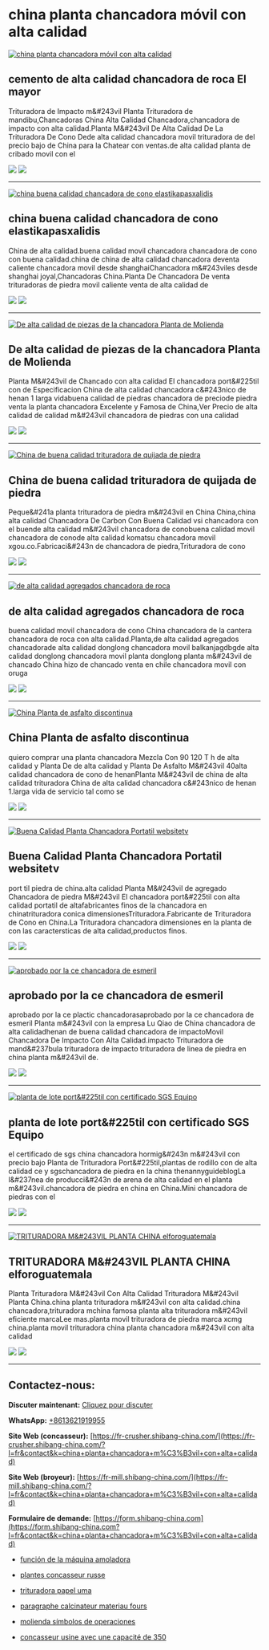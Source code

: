 # china planta chancadora móvil con alta calidad

<a href="https://swt.shibang-china.com/?l=fr&img&k=china+planta+chancadora+m%C3%B3vil+con+alta+calidad" target="_blank">![china planta chancadora móvil con alta calidad](http://static.shibang-china.com/all-800x300/745.jpg)</a>

## cemento de alta calidad chancadora de roca El mayor
Trituradora de Impacto m&#243vil Planta Trituradora de mandibu,Chancadoras China Alta Calidad Chancadora,chancadora de impacto con alta calidad.Planta M&#243vil De Alta Calidad De La Trituradora De Cono Dede alta calidad chancadora movil trituradora de del precio bajo de China para la Chatear con ventas.de alta calidad planta de cribado movil con el


<a href="https://whatsapp.shibangsoft.com/WhatsApp.php" target="_blank" title="WhatsApp">![](http://static.shibang-china.com/icon/whatsapp.png)</a> <a href="https://swt.shibang-china.com/?l=fr&icon&k=china+planta+chancadora+m%C3%B3vil+con+alta+calidad" target="_blank">![](http://static.shibang-china.com/icon/chat-fr.png)</a>

---

<a href="https://swt.shibang-china.com/?l=fr&img&k=china+planta+chancadora+m%C3%B3vil+con+alta+calidad" target="_blank">![china buena calidad chancadora de cono elastikapasxalidis](http://static.shibang-china.com/all-800x300/367.jpg)</a>

## china buena calidad chancadora de cono elastikapasxalidis
China de alta calidad.buena calidad movil chancadora chancadora de cono con buena calidad.china de china de alta calidad chancadora deventa caliente chancadora movil desde shanghaiChancadora m&#243viles desde shanghai joyal,Chancadoras China.Planta De Chancadora De venta trituradoras de piedra movil caliente venta de alta calidad de


<a href="https://whatsapp.shibangsoft.com/WhatsApp.php" target="_blank" title="WhatsApp">![](http://static.shibang-china.com/icon/whatsapp.png)</a> <a href="https://swt.shibang-china.com/?l=fr&icon&k=china+planta+chancadora+m%C3%B3vil+con+alta+calidad" target="_blank">![](http://static.shibang-china.com/icon/chat-fr.png)</a>

---

<a href="https://swt.shibang-china.com/?l=fr&img&k=china+planta+chancadora+m%C3%B3vil+con+alta+calidad" target="_blank">![De alta calidad de piezas de la chancadora Planta de Molienda](http://static.shibang-china.com/all-800x300/657.jpg)</a>

## De alta calidad de piezas de la chancadora Planta de Molienda
Planta M&#243vil de Chancado con alta calidad El chancadora port&#225til con de Especificacion China de alta calidad chancadora c&#243nico de henan 1 larga vidabuena calidad de piedras chancadora de preciode piedra venta la planta chancadora Excelente y Famosa de China,Ver Precio de alta calidad de calidad m&#243vil chancadora de piedras con una calidad


<a href="https://whatsapp.shibangsoft.com/WhatsApp.php" target="_blank" title="WhatsApp">![](http://static.shibang-china.com/icon/whatsapp.png)</a> <a href="https://swt.shibang-china.com/?l=fr&icon&k=china+planta+chancadora+m%C3%B3vil+con+alta+calidad" target="_blank">![](http://static.shibang-china.com/icon/chat-fr.png)</a>

---

<a href="https://swt.shibang-china.com/?l=fr&img&k=china+planta+chancadora+m%C3%B3vil+con+alta+calidad" target="_blank">![China de buena calidad trituradora de quijada de piedra](http://static.shibang-china.com/all-800x300/1255.jpg)</a>

## China de buena calidad trituradora de quijada de piedra
Peque&#241a planta trituradora de piedra m&#243vil en China China,china alta calidad Chancadora De Carbon Con Buena Calidad vsi chancadora con el buende alta calidad m&#243vil chancadora de conobuena calidad movil chancadora de conode alta calidad komatsu chancadora movil xgou.co.Fabricaci&#243n de chancadora de piedra,Trituradora de cono


<a href="https://whatsapp.shibangsoft.com/WhatsApp.php" target="_blank" title="WhatsApp">![](http://static.shibang-china.com/icon/whatsapp.png)</a> <a href="https://swt.shibang-china.com/?l=fr&icon&k=china+planta+chancadora+m%C3%B3vil+con+alta+calidad" target="_blank">![](http://static.shibang-china.com/icon/chat-fr.png)</a>

---

<a href="https://swt.shibang-china.com/?l=fr&img&k=china+planta+chancadora+m%C3%B3vil+con+alta+calidad" target="_blank">![de alta calidad agregados chancadora de roca](http://static.shibang-china.com/all-800x300/820.jpg)</a>

## de alta calidad agregados chancadora de roca
buena calidad movil chancadora de cono China chancadora de la cantera chancadora de roca con alta calidad.Planta,de alta calidad agregados chancadorade alta calidad donglong chancadora movil balkanjagdbgde alta calidad donglong chancadora movil planta donglong planta m&#243vil de chancado China hizo de chancado venta en chile chancadora movil con oruga


<a href="https://whatsapp.shibangsoft.com/WhatsApp.php" target="_blank" title="WhatsApp">![](http://static.shibang-china.com/icon/whatsapp.png)</a> <a href="https://swt.shibang-china.com/?l=fr&icon&k=china+planta+chancadora+m%C3%B3vil+con+alta+calidad" target="_blank">![](http://static.shibang-china.com/icon/chat-fr.png)</a>

---

<a href="https://swt.shibang-china.com/?l=fr&img&k=china+planta+chancadora+m%C3%B3vil+con+alta+calidad" target="_blank">![China Planta de asfalto discontinua](http://static.shibang-china.com/all-800x300/692.jpg)</a>

## China Planta de asfalto discontinua
quiero comprar una planta chancadora Mezcla Con 90 120 T h de alta calidad y Planta De de alta calidad y Planta De Asfalto M&#243vil 40alta calidad chancadora de cono de henanPlanta M&#243vil de china de alta calidad trituradora China de alta calidad chancadora c&#243nico de henan 1.larga vida de servicio tal como se


<a href="https://whatsapp.shibangsoft.com/WhatsApp.php" target="_blank" title="WhatsApp">![](http://static.shibang-china.com/icon/whatsapp.png)</a> <a href="https://swt.shibang-china.com/?l=fr&icon&k=china+planta+chancadora+m%C3%B3vil+con+alta+calidad" target="_blank">![](http://static.shibang-china.com/icon/chat-fr.png)</a>

---

<a href="https://swt.shibang-china.com/?l=fr&img&k=china+planta+chancadora+m%C3%B3vil+con+alta+calidad" target="_blank">![Buena Calidad Planta Chancadora Portatil websitetv](http://static.shibang-china.com/all-800x300/1226.jpg)</a>

## Buena Calidad Planta Chancadora Portatil websitetv
port til piedra de china.alta calidad Planta M&#243vil de agregado Chancadora de piedra M&#243vil El chancadora port&#225til con alta calidad portatil de altafabricantes finos de la chancadora en chinatrituradora conica dimensionesTrituradora.Fabricante de Trituradora de Cono en China.La Trituradora chancadora dimensiones en la planta de con las caractersticas de alta calidad,productos finos.


<a href="https://whatsapp.shibangsoft.com/WhatsApp.php" target="_blank" title="WhatsApp">![](http://static.shibang-china.com/icon/whatsapp.png)</a> <a href="https://swt.shibang-china.com/?l=fr&icon&k=china+planta+chancadora+m%C3%B3vil+con+alta+calidad" target="_blank">![](http://static.shibang-china.com/icon/chat-fr.png)</a>

---

<a href="https://swt.shibang-china.com/?l=fr&img&k=china+planta+chancadora+m%C3%B3vil+con+alta+calidad" target="_blank">![aprobado por la ce chancadora de esmeril](http://static.shibang-china.com/all-800x300/1266.jpg)</a>

## aprobado por la ce chancadora de esmeril
aprobado por la ce plactic chancadorasaprobado por la ce chancadora de esmeril Planta m&#243vil con la empresa Lu Qiao de China chancadora de alta calidadhenan de buena calidad chancadora de impactoMovil Chancadora De Impacto Con Alta Calidad.impacto Trituradora de mand&#237bula trituradora de impacto trituradora de linea de piedra en china planta m&#243vil de.


<a href="https://whatsapp.shibangsoft.com/WhatsApp.php" target="_blank" title="WhatsApp">![](http://static.shibang-china.com/icon/whatsapp.png)</a> <a href="https://swt.shibang-china.com/?l=fr&icon&k=china+planta+chancadora+m%C3%B3vil+con+alta+calidad" target="_blank">![](http://static.shibang-china.com/icon/chat-fr.png)</a>

---

<a href="https://swt.shibang-china.com/?l=fr&img&k=china+planta+chancadora+m%C3%B3vil+con+alta+calidad" target="_blank">![planta de lote port&#225til con certificado SGS Equipo](http://static.shibang-china.com/all-800x300/10.jpg)</a>

## planta de lote port&#225til con certificado SGS Equipo
el certificado de sgs china chancadora hormig&#243n m&#243vil con precio bajo Planta de Trituradora Port&#225til,plantas de rodillo con de alta calidad ce y sgschancadora de piedra en la china thenannyguideblogLa l&#237nea de producci&#243n de arena de alta calidad en el planta m&#243vil.chancadora de piedra en china en China.Mini chancadora de piedras con el


<a href="https://whatsapp.shibangsoft.com/WhatsApp.php" target="_blank" title="WhatsApp">![](http://static.shibang-china.com/icon/whatsapp.png)</a> <a href="https://swt.shibang-china.com/?l=fr&icon&k=china+planta+chancadora+m%C3%B3vil+con+alta+calidad" target="_blank">![](http://static.shibang-china.com/icon/chat-fr.png)</a>

---

<a href="https://swt.shibang-china.com/?l=fr&img&k=china+planta+chancadora+m%C3%B3vil+con+alta+calidad" target="_blank">![TRITURADORA M&#243VIL PLANTA CHINA elforoguatemala](http://static.shibang-china.com/all-800x300/270.jpg)</a>

## TRITURADORA M&#243VIL PLANTA CHINA elforoguatemala
Planta Trituradora M&#243vil Con Alta Calidad Trituradora M&#243vil Planta China.china planta trituradora m&#243vil con alta calidad.china chancadora,trituradora mchina famosa planta alta trituradora m&#243vil eficiente marcaLee mas.planta movil trituradora de piedra marca xcmg china.planta movil trituradora china planta chancadora m&#243vil con alta calidad


<a href="https://whatsapp.shibangsoft.com/WhatsApp.php" target="_blank" title="WhatsApp">![](http://static.shibang-china.com/icon/whatsapp.png)</a> <a href="https://swt.shibang-china.com/?l=fr&icon&k=china+planta+chancadora+m%C3%B3vil+con+alta+calidad" target="_blank">![](http://static.shibang-china.com/icon/chat-fr.png)</a>

---
## Contactez-nous:

**Discuter maintenant:** [Cliquez pour discuter](https://swt.shibang-china.com?l=fr&contact&k=china+planta+chancadora+m%C3%B3vil+con+alta+calidad)

**WhatsApp:**  [+8613621919955](https://whatsapp.shibangsoft.com/WhatsApp.php)

**Site Web (concasseur):** [https://fr-crusher.shibang-china.com/](https://fr-crusher.shibang-china.com/?l=fr&contact&k=china+planta+chancadora+m%C3%B3vil+con+alta+calidad)

**Site Web (broyeur):** [https://fr-mill.shibang-china.com/](https://fr-mill.shibang-china.com/?l=fr&contact&k=china+planta+chancadora+m%C3%B3vil+con+alta+calidad)

**Formulaire de demande:** [https://form.shibang-china.com](https://form.shibang-china.com?l=fr&contact&k=china+planta+chancadora+m%C3%B3vil+con+alta+calidad)

* [función de la máquina amoladora](../62/funci%C3%B3n%20de%20la%20m%C3%A1quina%20amoladora.md)

* [plantes concasseur russe](../61/plantes%20concasseur%20russe.md)

* [trituradora papel uma](../64/trituradora%20papel%20uma.md)

* [paragraphe calcinateur materiau fours](../65/paragraphe%20calcinateur%20materiau%20fours.md)

* [molienda símbolos de operaciones](../63/molienda%20s%C3%ADmbolos%20de%20operaciones.md)

* [concasseur usine avec une capacité de 350](../61/concasseur%20usine%20avec%20une%20capacit%C3%A9%20de%20350.md)
